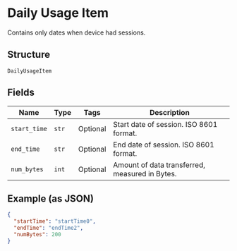 
# Daily Usage Item

Contains only dates when device had sessions.

## Structure

`DailyUsageItem`

## Fields

| Name | Type | Tags | Description |
|  --- | --- | --- | --- |
| `start_time` | `str` | Optional | Start date of session. ISO 8601 format. |
| `end_time` | `str` | Optional | End date of session. ISO 8601 format. |
| `num_bytes` | `int` | Optional | Amount of data transferred, measured in Bytes. |

## Example (as JSON)

```json
{
  "startTime": "startTime0",
  "endTime": "endTime2",
  "numBytes": 200
}
```

